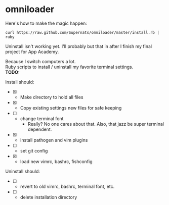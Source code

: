 omniloader
==========

Here's how to make the magic happen:  
<pre><code>curl https://raw.github.com/Supernats/omniloader/master/install.rb | ruby</code></pre>

Uninstall isn't working yet. I'll probably but that in after I finish my final project for App Academy.

Because I switch computers a lot.  
Ruby scripts to install / uninstall my favorite terminal settings.  
<strong>TODO:</strong>

Install should:
+ [x] -  Make directory to hold all files
+ [x] - Copy existing settings new files for safe keeping
+ [ ] - change terminal font
    + Really? No one cares about that. Also, that jazz be super terminal dependent.  
+ [x] - install pathogen and vim plugins
+ [ ] -  set git config
+ [x] - load new vimrc, bashrc, fishconfig

Uninstall should:
+ [ ] - revert to old vimrc, bashrc, terminal font, etc.
+ [ ] - delete installation directory
